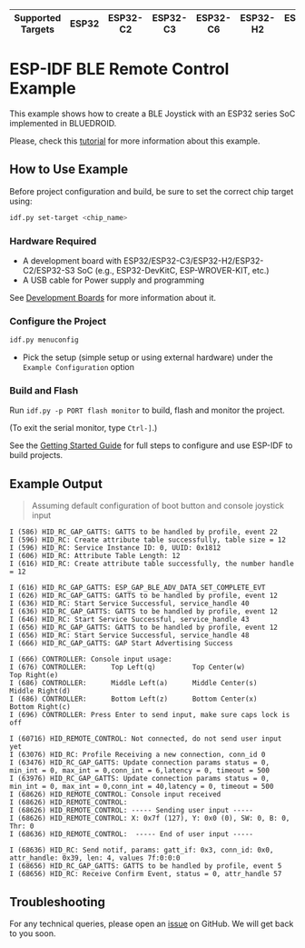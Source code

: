 | Supported Targets | ESP32 | ESP32-C2 | ESP32-C3 | ESP32-C6 | ESP32-H2 | ESP32-S3 |
| ----------------- | ----- | -------- | -------- | -------- | -------- | -------- |

# ESP-IDF BLE Remote Control Example

This example shows how to create a BLE Joystick with an ESP32 series SoC implemented in BLUEDROID. 

Please, check this [tutorial](tutorial/controller_walkthrough.md) for more information about this example.

## How to Use Example

Before project configuration and build, be sure to set the correct chip target using:

```bash
idf.py set-target <chip_name>
```

### Hardware Required

* A development board with ESP32/ESP32-C3/ESP32-H2/ESP32-C2/ESP32-S3 SoC (e.g., ESP32-DevKitC, ESP-WROVER-KIT, etc.)
* A USB cable for Power supply and programming

See [Development Boards](https://www.espressif.com/en/products/devkits) for more information about it.

### Configure the Project

```bash
idf.py menuconfig
```

* Pick the setup (simple setup or using external hardware) under the `Example Configuration` option

### Build and Flash

Run `idf.py -p PORT flash monitor` to build, flash and monitor the project.

(To exit the serial monitor, type ``Ctrl-]``.)

See the [Getting Started Guide](https://idf.espressif.com/) for full steps to configure and use ESP-IDF to build projects.

## Example Output
> Assuming default configuration of boot button and console joystick input
```
I (586) HID_RC_GAP_GATTS: GATTS to be handled by profile, event 22
I (596) HID_RC: Create attribute table successfully, table size = 12
I (596) HID_RC: Service Instance ID: 0, UUID: 0x1812
I (606) HID_RC: Attribute Table Length: 12
I (616) HID_RC: Create attribute table successfully, the number handle = 12

I (616) HID_RC_GAP_GATTS: ESP_GAP_BLE_ADV_DATA_SET_COMPLETE_EVT
I (626) HID_RC_GAP_GATTS: GATTS to be handled by profile, event 12
I (636) HID_RC: Start Service Successful, service_handle 40
I (636) HID_RC_GAP_GATTS: GATTS to be handled by profile, event 12
I (646) HID_RC: Start Service Successful, service_handle 43
I (656) HID_RC_GAP_GATTS: GATTS to be handled by profile, event 12
I (656) HID_RC: Start Service Successful, service_handle 48
I (666) HID_RC_GAP_GATTS: GAP Start Advertising Success

I (666) CONTROLLER: Console input usage:
I (676) CONTROLLER: 	 Top Left(q) 		 Top Center(w) 			 Top Right(e)
I (686) CONTROLLER: 	 Middle Left(a) 	 Middle Center(s) 	 Middle Right(d)
I (686) CONTROLLER: 	 Bottom Left(z) 	 Bottom Center(x) 	 Bottom Right(c)
I (696) CONTROLLER: Press Enter to send input, make sure caps lock is off

I (60716) HID_REMOTE_CONTROL: Not connected, do not send user input yet
I (63076) HID_RC: Profile Receiving a new connection, conn_id 0
I (63476) HID_RC_GAP_GATTS: Update connection params status = 0, min_int = 0, max_int = 0,conn_int = 6,latency = 0, timeout = 500
I (63976) HID_RC_GAP_GATTS: Update connection params status = 0, min_int = 0, max_int = 0,conn_int = 40,latency = 0, timeout = 500
I (68626) HID_REMOTE_CONTROL: Console input received
I (68626) HID_REMOTE_CONTROL:  
I (68626) HID_REMOTE_CONTROL: ----- Sending user input -----
I (68626) HID_REMOTE_CONTROL: X: 0x7f (127), Y: 0x0 (0), SW: 0, B: 0, Thr: 0
I (68636) HID_REMOTE_CONTROL:  ----- End of user input ----- 

I (68636) HID_RC: Send notif, params: gatt_if: 0x3, conn_id: 0x0, attr_handle: 0x39, len: 4, values 7f:0:0:0
I (68656) HID_RC_GAP_GATTS: GATTS to be handled by profile, event 5
I (68656) HID_RC: Receive Confirm Event, status = 0, attr_handle 57

```

## Troubleshooting

For any technical queries, please open an [issue](https://github.com/espressif/esp-idf/issues) on GitHub. We will get back to you soon.
